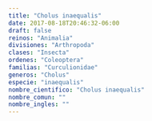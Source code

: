 ```yaml
---
title: "Cholus inaequalis"
date: 2017-08-18T20:46:32-06:00
draft: false
reinos: "Animalia"
divisiones: "Arthropoda"
clases: "Insecta"
ordenes: "Coleoptera"
familias: "Curculionidae"
generos: "Cholus"
especie: "inaequalis"
nombre_cientifico: "Cholus inaequalis"
nombre_comun: ""
nombre_ingles: ""
---
```


